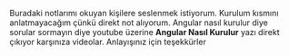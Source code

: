 Buradaki notlarımı okuyan kişilere seslenmek istiyorum. Kurulum kısmını anlatmayacağım çünkü direkt not alıyorum. Angular nasıl kurulur diye sorular sormayın diye youtube üzerine **Angular Nasıl Kurulur** yazı direkt çıkıyor karşınıza videolar. Anlayışınız için teşekkürler
